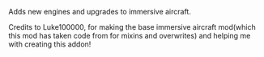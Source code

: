 Adds new engines and upgrades to immersive aircraft. 

Credits to Luke100000, for making the base immersive aircraft mod(which this mod has taken code from for mixins and overwrites) and helping me with creating this addon!

